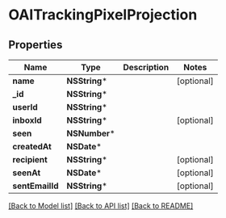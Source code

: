 # OAITrackingPixelProjection

## Properties
Name | Type | Description | Notes
------------ | ------------- | ------------- | -------------
**name** | **NSString*** |  | [optional] 
**_id** | **NSString*** |  | 
**userId** | **NSString*** |  | 
**inboxId** | **NSString*** |  | [optional] 
**seen** | **NSNumber*** |  | 
**createdAt** | **NSDate*** |  | 
**recipient** | **NSString*** |  | [optional] 
**seenAt** | **NSDate*** |  | [optional] 
**sentEmailId** | **NSString*** |  | [optional] 

[[Back to Model list]](../README#documentation-for-models) [[Back to API list]](../README#documentation-for-api-endpoints) [[Back to README]](../README)


